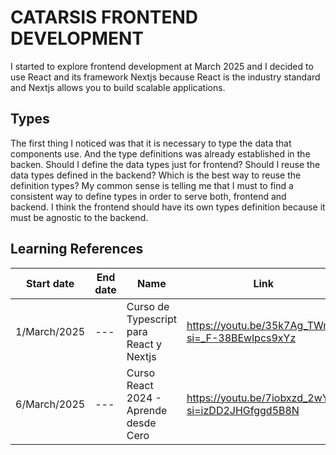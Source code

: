 # CATARSIS FRONTEND DEVELOPMENT
I started to explore frontend development at March 2025 and I decided to use React and its framework Nextjs because React is the industry standard and Nextjs allows you to build scalable applications.

## Types
The first thing I noticed was that it is necessary to type the data that components use.
And the type definitions was already established in the backen.
Should I define the data types just for frontend?
Should I reuse the data types defined in the backend?
Which is the best way to reuse the definition types?
My common sense is telling me that I must to find a consistent way to define types in order to serve both, frontend and backend. 
I think the frontend should have its own types definition because it must be agnostic to the backend.

## Learning References
|Start date|End date|Name|Link
|----------|--------|----|----
|1/March/2025|---|Curso de Typescript para React y Nextjs|https://youtu.be/35k7Ag_TWng?si=_F-38BEwlpcs9xYz
|6/March/2025|---|Curso React 2024 - Aprende desde Cero|https://youtu.be/7iobxzd_2wY?si=izDD2JHGfggd5B8N